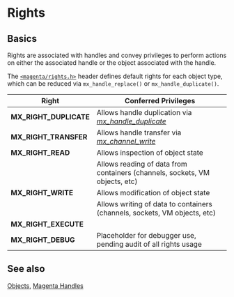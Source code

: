 # Rights

## Basics

Rights are associated with handles and convey privileges to perform actions on
either the associated handle or the object associated with the handle.

The [`<magenta/rights.h>`](../system/public/magenta/rights.h) header defines
default rights for each object type, which can be reduced via
`mx_handle_replace()` or `mx_handle_duplicate()`.

| Right | Conferred Privileges |
| ----- | -------------------- |
| **MX_RIGHT_DUPLICATE** | Allows handle duplication via [*mx_handle_duplicate*](syscalls/handle_duplicate.md) |
| **MX_RIGHT_TRANSFER** | Allows handle transfer via [*mx_channel_write*](syscalls/channel_write.md) |
| **MX_RIGHT_READ** | Allows inspection of object state |
|                   | Allows reading of data from containers (channels, sockets, VM objects, etc) |
| **MX_RIGHT_WRITE** | Allows modification of object state |
|                    | Allows writing of data to containers (channels, sockets, VM objects, etc) |
| **MX_RIGHT_EXECUTE** | |
| **MX_RIGHT_DEBUG** | Placeholder for debugger use, pending audit of all rights usage |

## See also
[Objects](objects.md),
[Magenta Handles](handles.md)
